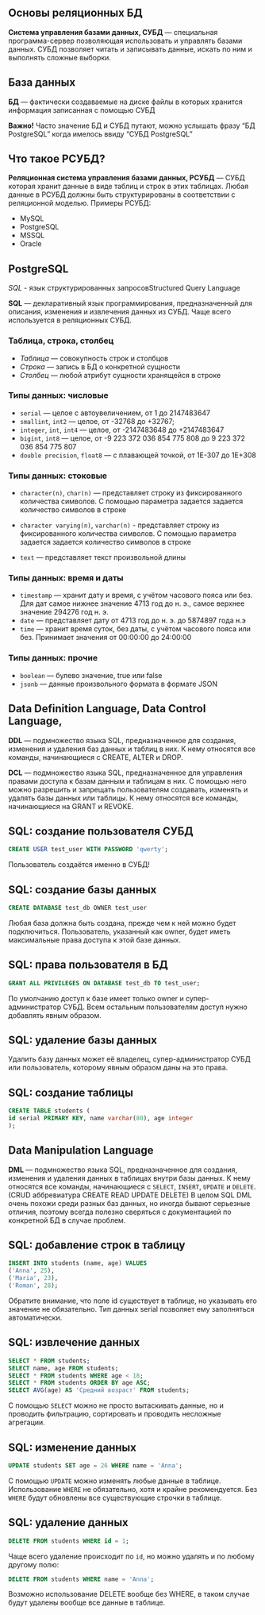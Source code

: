 ## Основы реляционных БД

**Система управления базами данных, СУБД** — специальная программа-сервер позволяющая использовать и управлять базами данных. СУБД позволяет читать и записывать данные, искать по ним и выполнять сложные выборки.

## База данных

**БД** — фактически создаваемые на диске файлы в которых хранится информация записанная с помощью СУБД

**Важно!** Часто значение БД и СУБД путают, можно услышать фразу “БД PostgreSQL” когда имелось ввиду “СУБД PostgreSQL”

## Что такое РСУБД?

**Реляционная система управления базами данных, РСУБД** — СУБД которая хранит данные в виде таблиц и строк в этих таблицах. Любая данные в РСУБД должны быть структурированы в соответствии с реляционной моделью. Примеры РСУБД:

-   MySQL
-   PostgreSQL
-   MSSQL
-   Oracle

## PostgreSQL

_SQL_ - язык структурированных запросовStructured Query Language

**SQL** — декларативный язык программирования, предназначенный для описания, изменения и извлечения данных из СУБД. Чаще всего используется в реляционных СУБД.

### Таблица, строка, столбец

-   _Таблица_ — совокупность строк и столбцов
-   _Строка_ — запись в БД о конкретной сущности
-   _Столбец_ — любой атрибут сущности хранящейся в строке

### Типы данных: числовые

-   `serial` — целое с автоувеличением, от 1 до 2147483647
-   `smallint`, `int2` — целое, от -32768 до +32767;
-   `integer`, `int`, `int4` — целое, от -2147483648 до +2147483647
-   `bigint`, `int8` — целое, от -9 223 372 036 854 775 808 до 9 223 372 036 854 775 807
-   `double precision`, `float8` — с плавающей точкой, от 1E-307 до 1E+308

### Типы данных: стоковые

-   `character(n)`, `char(n)` — представляет строку из фиксированного количества символов. С помощью параметра задается задается количество символов в строке
    
-   `character varying(n)`, `varchar(n)` - представляет строку из фиксированного количества символов. С помощью параметра задается задается количество символов в строке
    
-   `text` — представляет текст произвольной длины
    

### Типы данных: время и даты

-   `timestamp` — хранит дату и время, с учётом часового пояса или без. Для дат самое нижнее значение 4713 год до н. э., самое верхнее значение 294276 год н. э.
-   `date` — представляет дату от 4713 год до н. э. до 5874897 года н.э
-   `time` — хранит время суток, без даты, с учётом часового пояса или без. Принимает значения от 00:00:00 до 24:00:00

### Типы данных: прочие

-   `boolean` — булево значение, true или false
-   `jsonb` — данные произвольного формата в формате JSON

## Data Definition Language, Data Control Language,

**DDL** — подмножество языка SQL, предназначенное для создания, изменения и удаления баз данных и таблиц в них. К нему относятся все команды, начинающиеся с CREATE, ALTER и DROP.

**DCL** — подмножество языка SQL, предназначенное для управления правами доступа к базам данным и таблицам в них. С помощью него можно разрешить и запрещать пользователям создавать, изменять и удалять базы данных или таблицы. К нему относятся все команды, начинающиеся на GRANT и REVOKE.

## SQL: создание пользователя СУБД

```sql
CREATE USER test_user WITH PASSWORD 'qwerty';
```

Пользователь создаётся именно в СУБД!

## SQL: создание базы данных

```sql
CREATE DATABASE test_db OWNER test_user
```

Любая база должна быть создана, прежде чем к ней можно будет подключиться. Пользователь, указанный как owner, будет иметь максимальные права доступа к этой базе данных.

## SQL: права пользователя в БД

```sql
GRANT ALL PRIVILEGES ON DATABASE test_db TO test_user;
```

По умолчанию доступ к базе имеет только owner и супер-администратор СУБД. Всем остальным пользователям доступ нужно добавлять явным образом.

## SQL: удаление базы данных

Удалить базу данных может её владелец, супер-администратор СУБД или пользователь, которому явным образом даны на это права.

## SQL: создание таблицы

```sql
CREATE TABLE students (
id serial PRIMARY KEY, name varchar(80), age integer
);
```

## Data Manipulation Language

**DML** — подмножество языка SQL, предназначенное для создания, изменения и удаления данных в таблицах внутри базы данных. К нему относятся все команды, начинающиеся с `SELECT`, `INSERT`, `UPDATE` и `DELETE`. (CRUD аббревиатура CREATE READ UPDATE DELETE) В целом SQL DML очень похожи среди разных баз данных, но иногда бывают серьезные отличия, поэтому всегда полезно сверяться с документацией по конкретной БД в случае проблем.

## SQL: добавление строк в таблицу

```sql
INSERT INTO students (name, age) VALUES
('Anna', 25),
('Maria', 23),
('Roman', 28);
```

Обратите внимание, что поле id существует в таблице, но указывать его значение не обязательно. Тип данных serial позволяет ему заполняться автоматически.

## SQL: извлечение данных

```sql
SELECT * FROM students;
SELECT name, age FROM students;
SELECT * FROM students WHERE age < 18;
SELECT * FROM students ORDER BY age ASC;
SELECT AVG(age) AS 'Средний возраст' FROM students;
```

С помощью `SELECT` можно не просто вытаскивать данные, но и проводить фильтрацию, сортировать и проводить несложные агрегации.

## SQL: изменение данных

```SQL
UPDATE students SET age = 26 WHERE name = 'Anna';
```

С помощью `UPDATE` можно изменять любые данные в таблице. Использование `WHERE` не обязательно, хотя и крайне рекомендуется. Без `WHERE` будут обновлены все существующие строчки в таблице.

## SQL: удаление данных

```SQL
DELETE FROM students WHERE id = 1;
```

Чаще всего удаление происходит по `id`, но можно удалять и по любому другому полю:

```SQL
DELETE FROM students WHERE name = 'Anna';
```

Возможно использование DELETE вообще без WHERE, в таком случае будут удалены вообще все данные в таблице.
